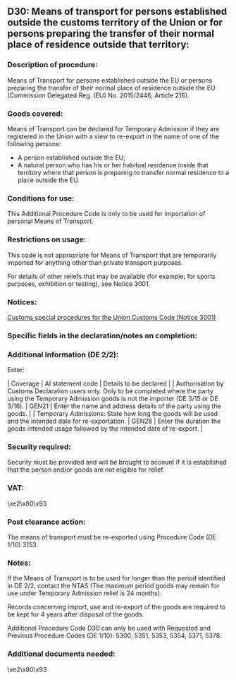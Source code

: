 D30: Means of transport for persons established outside the customs territory of the Union or for persons preparing the transfer of their normal place of residence outside that territory:
-------------------------------------------------------------------------------------------------------------------------------------------------------------------------------------------

### Description of procedure:

Means of Transport for persons established outside the EU or persons preparing the transfer of their normal place of residence outside the EU (Commission Delegated Reg. (EU) No. 2015/2446, Article 216).

### Goods covered:

Means of Transport can be declared for Temporary Admission if they are registered in the Union with a view to re-export in the name of one of the following persons:

 * A person established outside the EU;
 * A natural person who has his or her habitual residence inside that territory where that person is preparing to transfer normal residence to a place outside the EU.

### Conditions for use:

This Additional Procedure Code is only to be used for importation of personal Means of Transport.

### Restrictions on usage:

This code is not appropriate for Means of Transport that are temporarily imported for anything other than private transport purposes.

For details of other reliefs that may be available (for example; for sports purposes, exhibition or testing), see Notice 3001.

### Notices:

[Customs special procedures for the Union Customs Code (Notice 3001)](https://www.gov.uk/government/publications/notice-3001-special-procedures-for-the-union-customs-code)

### Specific fields in the declaration/notes on completion:

### Additional Information (DE 2/2):

Enter:



  |  Coverage |  AI statement code |  Details to be declared | 
   |  Authorisation by Customs Declaration users only. Only to be completed where the party using the Temporary Admission goods is not the importer (DE 3/15 or DE 3/16). |  GEN21 |  Enter the name and address details of the party using the goods. | 
 |  Temporary Admissions: State how long the goods will be used and the intended date for re-exportation. |  GEN28 |  Enter the duration the goods intended usage followed by the intended date of re-export. | 
 
### Security required:

Security must be provided and will be brought to account if it is established that the person and/or goods are not eligible for relief.

### VAT:

\xe2\x80\x93

### Post clearance action:

The means of transport must be re-exported using Procedure Code (DE 1/10) 3153.

### Notes:

If the Means of Transport is to be used for longer than the period identified in DE 2/2, contact the NTAS (The maximum period goods may remain for use under Temporary Admission relief is 24 months).

Records concerning import, use and re-export of the goods are required to be kept for 4 years after disposal of the goods.

Additional Procedure Code D30 can only be used with Requested and Previous Procedure Codes (DE 1/10): 5300, 5351, 5353, 5354, 5371, 5378.

### Additional documents needed:

\xe2\x80\x93

